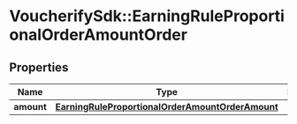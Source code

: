# VoucherifySdk::EarningRuleProportionalOrderAmountOrder

## Properties

| Name | Type | Description | Notes |
| ---- | ---- | ----------- | ----- |
| **amount** | [**EarningRuleProportionalOrderAmountOrderAmount**](EarningRuleProportionalOrderAmountOrderAmount.md) |  |  |

